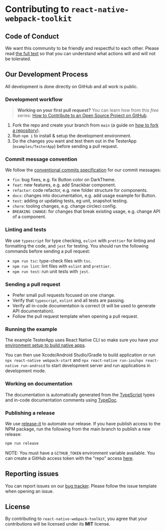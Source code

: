 # Contributing to `react-native-webpack-toolkit`

## Code of Conduct

We want this community to be friendly and respectful to each other. Please read [the full text](./CODE_OF_CONDUCT.md) so that you can understand what actions will and will not be tolerated.

## Our Development Process

All development is done directly on GitHub and all work is public.

### Development workflow

> **Working on your first pull request?** You can learn how from this *free* series: [How to Contribute to an Open Source Project on GitHub](https://egghead.io/series/how-to-contribute-to-an-open-source-project-on-github).

1. Fork the repo and create your branch from `main` (a guide on [how to fork a repository](https://help.github.com/articles/fork-a-repo/)).
2. Run `npm i` to install & setup the development environment.
3. Do the changes you want and test them out in the TesterApp (`examples/TesterApp`) before sending a pull request.

### Commit message convention

We follow the [conventional commits specification](https://www.conventionalcommits.org/en) for our commit messages:

- `fix`: bug fixes, e.g. fix Button color on DarkTheme.
- `feat`: new features, e.g. add Snackbar component.
- `refactor`: code refactor, e.g. new folder structure for components.
- `docs`: changes into documentation, e.g. add usage example for Button.
- `test`: adding or updating tests, eg unit, snapshot testing.
- `chore`: tooling changes, e.g. change circleci config.
- `BREAKING CHANGE`: for changes that break existing usage, e.g. change API of a component.

### Linting and tests

We use `typescript` for type checking, `eslint` with `prettier` for linting and formatting the code, and `jest` for testing. You should run the following commands before sending a pull request:

- `npm run tsc`: type-check files with `tsc`.
- `npm run lint`: lint files with `eslint` and `prettier`.
- `npm run test`: run unit tests with `jest`.

### Sending a pull request

- Prefer small pull requests focused on one change.
- Verify that `typescript`, `eslint` and all tests are passing.
- Verify all in-code documentation is correct (it will be used to generate API documentation).
- Follow the pull request template when opening a pull request.

### Running the example

The example TesterApp uses React Native CLI so make sure you have your [environment setup to build native apps](https://reactnative.dev/docs/environment-setup).

You can then use Xcode/Android Studio/Gradle to build application or run `npx react-native webpack-start` and `npx react-native run-ios`/`npx react-native run-android` to start development server and run applications in development mode.

### Working on documentation

The documentation is automatically generated from the [TypeScript](https://www.typescriptlang.org/) types and in-code documentation comments using [TypeDoc](https://typedoc.org/).

### Publishing a release

We use [release-it](https://github.com/webpro/release-it) to automate our release. If you have publish access to the NPM package, run the following from the main branch to publish a new release:

```sh
npm run release
```

NOTE: You must have a `GITHUB_TOKEN` environment variable available. You can create a GitHub access token with the "repo" access [here](https://github.com/settings/tokens).

## Reporting issues

You can report issues on our [bug tracker](https://github.com/callstack/react-native-webpack-toolkit/issues). Please follow the issue template when opening an issue.

## License

By contributing to `react-native-webpack-toolkit`, you agree that your contributions will be licensed under its **MIT** license.
